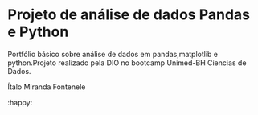 # Projeto de análise de dados Pandas e Python

Portfólio básico sobre análise de dados em pandas,matplotlib e python.Projeto realizado pela DIO no bootcamp Unimed-BH Ciencias de Dados.

Ítalo Miranda Fontenele

:happy:

